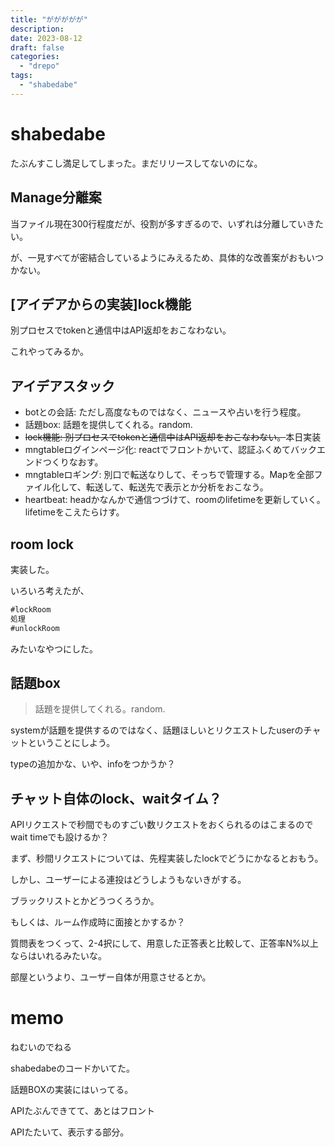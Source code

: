 ```yaml
---
title: "ががががが"
description:
date: 2023-08-12
draft: false
categories:
  - "drepo"
tags:
  - "shabedabe"
---
```


# shabedabe

たぶんすこし満足してしまった。まだリリースしてないのにな。

## Manage分離案

当ファイル現在300行程度だが、役割が多すぎるので、いずれは分離していきたい。

が、一見すべてが密結合しているようにみえるため、具体的な改善案がおもいつかない。

## [アイデアからの実装]lock機能

別プロセスでtokenと通信中はAPI返却をおこなわない。

これやってみるか。

## アイデアスタック

- botとの会話: ただし高度なものではなく、ニュースや占いを行う程度。
- 話題box: 話題を提供してくれる。random.
- ~~lock機能: 別プロセスでtokenと通信中はAPI返却をおこなわない。~~本日実装
- mngtableログインページ化: reactでフロントかいて、認証ふくめてバックエンドつくりなおす。
- mngtableロギング: 別口で転送なりして、そっちで管理する。Mapを全部ファイル化して、転送して、転送先で表示とか分析をおこなう。
- heartbeat: headかなんかで通信つづけて、roomのlifetimeを更新していく。lifetimeをこえたらけす。


## room lock

実装した。

いろいろ考えたが、

```javascript
#lockRoom
処理
#unlockRoom
```

みたいなやつにした。

## 話題box

> 話題を提供してくれる。random.

systemが話題を提供するのではなく、話題ほしいとリクエストしたuserのチャットということにしよう。

typeの追加かな、いや、infoをつかうか？

## チャット自体のlock、waitタイム？

APIリクエストで秒間でものすごい数リクエストをおくられるのはこまるのでwait timeでも設けるか？

まず、秒間リクエストについては、先程実装したlockでどうにかなるとおもう。

しかし、ユーザーによる連投はどうしようもないきがする。

ブラックリストとかどうつくろうか。

もしくは、ルーム作成時に面接とかするか？

質問表をつくって、2-4択にして、用意した正答表と比較して、正答率N%以上ならはいれるみたいな。

部屋というより、ユーザー自体が用意させるとか。

# memo

ねむいのでねる

shabedabeのコードかいてた。

話題BOXの実装にはいってる。

APIたぶんできてて、あとはフロント

APIたたいて、表示する部分。

